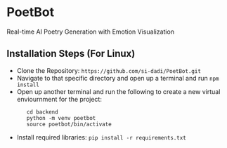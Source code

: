 # PoetBot
Real-time AI Poetry Generation with Emotion Visualization

## Installation Steps (For Linux)

- Clone the Repository: `https://github.com/si-dadi/PoetBot.git`
- Navigate to that specific directory and open up a terminal and run `npm install`
- Open up another terminal and run the following to create a new virtual enviournment for the project:
    ```
       cd backend
       python -m venv poetbot
       source poetbot/bin/activate
    ```
- Install required libraries: `pip install -r requirements.txt`
